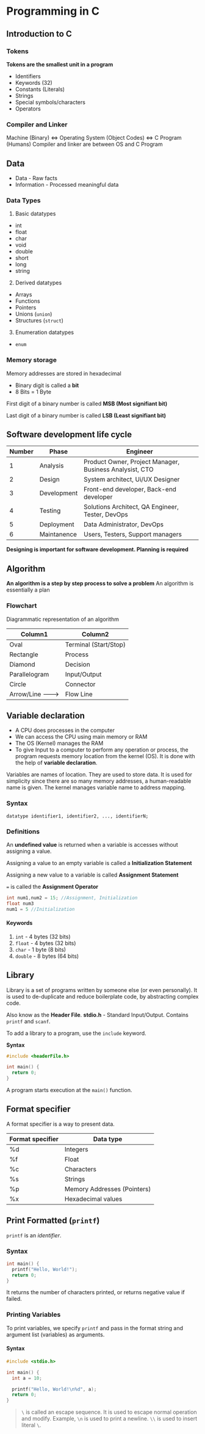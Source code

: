 # Programming in C

## Introduction to C

### Tokens

**Tokens are the smallest unit in a program**

* Identifiers
* Keywords (32)
* Constants (Literals)
* Strings
* Special symbols/characters
* Operators

### Compiler and Linker

Machine (Binary) <=> Operating System (Object Codes) <=> C Program (Humans)
Compiler and linker are between OS and C Program

## Data

* Data - Raw facts
* Information - Processed meaningful data

### Data Types

1. Basic datatypes

* int
* float
* char
* void
* double
* short
* long
* string

2. Derived datatypes

* Arrays
* Functions
* Pointers
* Unions (`union`)
* Structures (`struct`)

3. Enumeration datatypes

* `enum`

### Memory storage

Memory addresses are stored in hexadecimal

* Binary digit is called a **bit**
* 8 Bits = 1 Byte

First digit of a binary number is called **MSB (Most signifiant bit)**

Last digit of a binary number is called **LSB (Least signifiant bit)**

## Software development life cycle

| Number | Phase | Engineer |
| --------------- | --------------- | --------------- |
| 1 | Analysis | Product Owner, Project Manager, Business Analysist, CTO |
| 2 | Design | System architect, Ui/UX Designer |
| 3 | Development | Front-end developer, Back-end developer |
| 4 | Testing | Solutions Architect, QA Engineer, Tester, DevOps |
| 5 | Deployment | Data Administrator, DevOps |
| 6 | Maintanence | Users, Testers, Support managers|

**Designing is important for software development. Planning is required**

## Algorithm

**An algorithm is a step by step process to solve a problem**
An algorithm is essentially a plan

### Flowchart

Diagrammatic representation of an algorithm

| Column1   | Column2    |
|--------------- | --------------- |
| Oval   | Terminal (Start/Stop)  |
| Rectangle   | Process   |
| Diamond   | Decision   |
| Parallelogram   | Input/Output   |
| Circle | Connector |
| Arrow/Line ---> | Flow Line |

## Variable declaration

* A CPU does processes in the computer
* We can access the CPU using main memory or RAM
* The OS (Kernel) manages the RAM
* To give Input to a computer to perform any operation or process, the program requests memory location from the kernel (OS). It is done with the help of **variable declaration**.

Variables are names of location. They are used to store data. It is used for simplicity since there are so many memory addresses, a human-readable name is given. The kernel manages variable name to address mapping.

### Syntax

`datatype identifier1, identifier2, ..., identifierN;`

### Definitions

An **undefined value** is returned when a variable is accesses without assigning a value.

Assigning a value to an empty variable is called a **Initialization Statement**

Assigning a new value to a variable is called **Assignment Statement**

`=` is called the **Assignment Operator**

```c
int num1,num2 = 15; //Assignment, Initialization
float num3
num1 = 5 //Initialization
```

#### Keywords

1. `int` - 4 bytes (32 bits)
2. `float` - 4 bytes (32 bits)
3. `char` - 1 byte (8 bits)
4. `double` - 8 bytes (64 bits)

## Library

Library is a set of programs written by someone else (or even personally). It is used to de-duplicate and reduce boilerplate code, by abstracting complex code.

Also know as the __Header File__.
__stdio.h__ - Standard Input/Output. Contains `printf` and `scanf`.

To add a library to a program, use the `include` keyword.

__Syntax__

```c
#include <headerFile.h>

int main() {
  return 0;
}
```

A program starts execution at the `main()` function.

## Format specifier

A format specifier is a way to present data.

| Format specifier   | Data type    |
|--------------- | --------------- |
| %d   | Integers   |
| %f   | Float   |
| %c   | Characters   |
| %s   | Strings   |
| %p | Memory Addresses (Pointers) |
| %x | Hexadecimal values |


## Print Formatted (`printf`)

`printf` is an _identifier_.

### Syntax

```c
int main() {
  printf("Hello, World!");
  return 0;
}
```

It returns the number of characters printed, or returns negative value if failed.

### Printing Variables

To print variables, we specify `printf` and pass in the format string and argument list (variables) as arguments.

#### Syntax

```c
#include <stdio.h>

int main() {
  int a = 10;

  printf("Hello, World!\n%d", a);
  return 0;
}
```

> `\` is called an escape sequence. It is used to escape normal operation and modify. Example, `\n` is used to print a newline. `\\` is used to insert literal `\`.
